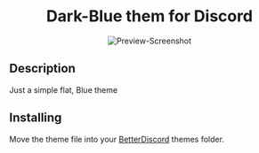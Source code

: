 <div align="center">

# Dark-Blue them for Discord
![Preview-Screenshot](https://z-sector.icu/ds/bluecord-preview.png)

</div>

## Description
Just a simple flat, Blue theme

## Installing
Move the theme file into your [BetterDiscord](https://betterdiscord.app) themes folder.



